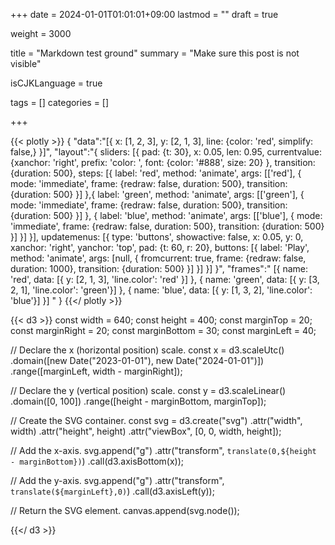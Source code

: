 +++
date = 2024-01-01T01:01:01+09:00
lastmod = ""
draft = true

weight = 3000

title = "Markdown test ground"
summary = "Make sure this post is not visible"

isCJKLanguage = true

tags = []
categories = []

+++


{{< plotly >}}
{
  "data":"[{
      x: [1, 2, 3],
      y: [2, 1, 3],
      line: {color: 'red', simplify: false,}
  }]",
  "layout":"{
    sliders: [{
      pad: {t: 30},
      x: 0.05,
      len: 0.95,
      currentvalue: {xanchor: 'right', prefix: 'color: ',
        font: {color: '#888', size: 20}
      },
      transition: {duration: 500},
      steps: [{
        label: 'red',
        method: 'animate',
        args: [['red'], {
          mode: 'immediate',
          frame: {redraw: false, duration: 500},
          transition: {duration: 500}
        }]
      },{
        label: 'green',
        method: 'animate',
        args: [['green'], {
        mode: 'immediate',
        frame: {redraw: false, duration: 500},
        transition: {duration: 500}
        }]
      }, {
        label: 'blue',
        method: 'animate',
        args: [['blue'], {
          mode: 'immediate',
          frame: {redraw: false, duration: 500},
          transition: {duration: 500}
        }]
      }]
    }],
    updatemenus: [{
      type: 'buttons',
      showactive: false,
      x: 0.05,
      y: 0,
      xanchor: 'right',
      yanchor: 'top',
      pad: {t: 60, r: 20},
      buttons: [{
        label: 'Play',
        method: 'animate',
        args: [null, {
          fromcurrent: true,
          frame: {redraw: false, duration: 1000},
          transition: {duration: 500}
        }]
      }]
    }]
  }",
  "frames":"
  [{
    name: 'red',
  data: [{
    y: [2, 1, 3],
    'line.color': 'red'
  }]
}, {
  name: 'green',
  data: [{
    y: [3, 2, 1],
    'line.color': 'green'}]
}, {
  name: 'blue',
  data: [{
    y: [1, 3, 2],
    'line.color': 'blue'}]
}]
"
}
{{</ plotly >}}

{{< d3 >}}
const width = 640;
const height = 400;
const marginTop = 20;
const marginRight = 20;
const marginBottom = 30;
const marginLeft = 40;

// Declare the x (horizontal position) scale.
const x = d3.scaleUtc()
    .domain([new Date("2023-01-01"), new Date("2024-01-01")])
    .range([marginLeft, width - marginRight]);

// Declare the y (vertical position) scale.
const y = d3.scaleLinear()
    .domain([0, 100])
    .range([height - marginBottom, marginTop]);

// Create the SVG container.
const svg = d3.create("svg")
    .attr("width", width)
    .attr("height", height)
    .attr("viewBox", [0, 0, width, height]);

// Add the x-axis.
svg.append("g")
    .attr("transform", `translate(0,${height - marginBottom})`)
    .call(d3.axisBottom(x));

// Add the y-axis.
svg.append("g")
    .attr("transform", `translate(${marginLeft},0)`)
    .call(d3.axisLeft(y));

  // Return the SVG element.
  canvas.append(svg.node());

{{</ d3 >}}